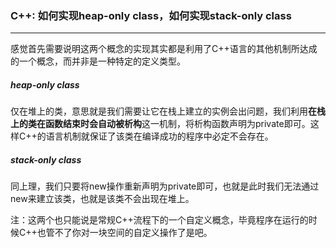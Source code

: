 ### C++: 如何实现heap-only class，如何实现stack-only class

------

感觉首先需要说明这两个概念的实现其实都是利用了C++语言的其他机制所达成的一个概念，而并非是一种特定的定义类型。

##### heap-only class

仅在堆上的类，意思就是我们需要让它在栈上建立的实例会出问题，我们利用**在栈上的类在函数结束时会自动被析构**这一机制，将析构函数声明为private即可。这样C++的语言机制就保证了该类在编译成功的程序中必定不会存在。

##### stack-only class

同上理，我们只要将new操作重新声明为private即可，也就是此时我们无法通过new来建立该类，也就是该类不会出现在堆上。



注：这两个也只能说是常规C++流程下的一个自定义概念，毕竟程序在运行的时候C++也管不了你对一块空间的自定义操作了是吧。